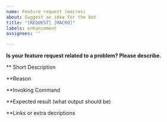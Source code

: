 ```yaml
---
name: Feature request (macros)
about: Suggest an idea for the bot
title: "[REQUEST] [MACRO]"
labels: enhancement
assignees: ''

---
```


**Is your feature request related to a problem? Please describe.**

** Short Description

**Reason

**Invoking Command

**Expected result (what output should be)

**Links or extra decriptions

```
